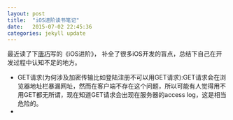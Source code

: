 ```yaml
---
layout: post
title:  "iOS进阶读书笔记"
date:   2015-07-02 22:45:36
categories: jekyll update
---
```


最近读了下[唐巧](www.devtang.com)写的《iOS进阶》， 补全了很多iOS开发的盲点，总结下自己在开发过程中认知不足的地方。

- GET请求(为何涉及加密传输比如登陆注册不可以用GET请求):GET请求会在浏览器地址栏暴漏网址，然而在客户端不存在这个问题，所以可能有人觉得用不用GET都无所谓，现在知道GET请求会出现在服务器的access log，这是相当危险的。
- 
